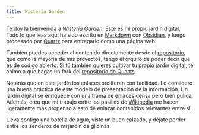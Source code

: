 ```yaml
---
title: Wisteria Garden
---
```


Te doy la bienvenida a *Wisteria Garden*. Este es mi propio [jardín digital](Jardín%20digital). Todo lo que leas aquí ha sido escrito en [Markdown](https://es.wikipedia.org/wiki/Markdown) con [Obsidian](https://obsidian.md/), y luego procesado por [Quartz](https://quartz.jzhao.xyz/) para entregarlo como una página web.

También puedes acceder al contenido directamente desde el [repositorio](https://github.com/ArtfulAzeria/wisteria-garden), que como la mayoría de mis proyectos, tengo el orgullo de poder decir que es de código abierto. Si tú también quieres cultivar tu propio jardín digital, te animo a que hagas un fork del [repositorio de Quartz](https://github.com/jackyzha0/quartz).

Notarás que en este jardín los enlaces proliferan con facilidad. Lo considero una buena práctica de este modelo de presentación de la información. Un jardín digital se enriquece con una trama de enlaces densa pero bien pulida. Además, creo que mi trabajo entre los pasillos de [Wikipedia](https://es.wikipedia.org/wiki/Usuario:CraftyAzeria) me hacen ligeramente más propenso a esto de enlazar contenidos relevantes entre sí.

Lleva contigo una botella de agua, viste un buen calzado, y déjate perder entre los senderos de mi jardín de glicinas.


